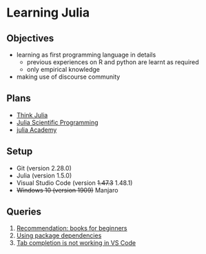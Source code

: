 # Learning Julia

## Objectives

- learning as first programming language in details
    - previous experiences on R and python are learnt as required
    - only empirical knowledge
- making use of discourse community

## Plans

- [Think Julia](https://benlauwens.github.io/ThinkJulia.jl/latest/book.html)
- [Julia Scientific Programming](https://www.coursera.org/learn/julia-programming)
- [julia Academy](https://juliaacademy.com/)

## Setup

- Git (version 2.28.0)
- Julia (version 1.5.0)
- Visual Studio Code (version ~~1.47.3~~ 1.48.1)
- ~~Windows 10 (version 1909)~~ Manjaro

## Queries

1. [Recommendation: books for beginners](https://discourse.julialang.org/t/recommendation-books-for-beginners/44050?u=yarnabrina)
2. [Using package dependencies](https://discourse.julialang.org/t/using-package-dependencies/44303?u=yarnabrina)
3. [Tab completion is not working in VS Code](https://discourse.julialang.org/t/tab-completion-is-not-working-in-vs-code/44580?u=yarnabrina)
